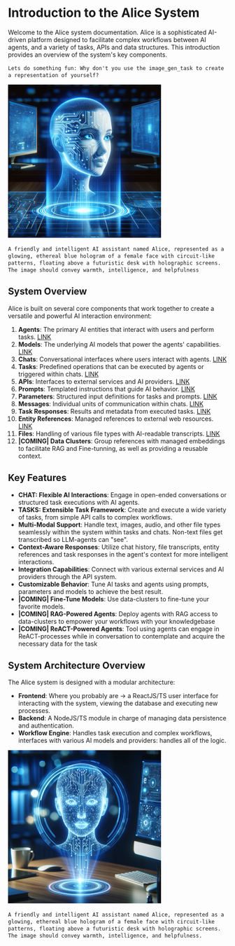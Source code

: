 # Introduction to the Alice System

Welcome to the Alice system documentation. Alice is a sophisticated AI-driven platform designed to facilitate complex workflows between AI agents, and a variety of tasks, APIs and data structures. This introduction provides an overview of the system's key components.
```User_prompt 
Lets do something fun: Why don't you use the image_gen_task to create a representation of yourself?
```
![Alice represents itself](../../shared/img/random/alice_represented_1_small.png)
```Assistant_prompt 
A friendly and intelligent AI assistant named Alice, represented as a glowing, ethereal blue hologram of a female face with circuit-like patterns, floating above a futuristic desk with holographic screens. The image should convey warmth, intelligence, and helpfulness
```
## System Overview

Alice is built on several core components that work together to create a versatile and powerful AI interaction environment:

1. **Agents**: The primary AI entities that interact with users and perform tasks. [LINK](/shared/knowledgebase/core/agent)
2. **Models**: The underlying AI models that power the agents' capabilities. [LINK](/shared/knowledgebase/core/model)
3. **Chats**: Conversational interfaces where users interact with agents. [LINK](/shared/knowledgebase/core/chat)
4. **Tasks**: Predefined operations that can be executed by agents or triggered within chats. [LINK](/shared/knowledgebase/core/task/task)
5. **APIs**: Interfaces to external services and AI providers. [LINK](/shared/knowledgebase/core/api/api)
6. **Prompts**: Templated instructions that guide AI behavior. [LINK](/shared/knowledgebase/core/prompt)
7. **Parameters**: Structured input definitions for tasks and prompts. [LINK](/shared/knowledgebase/core/parameter)
8. **Messages**: Individual units of communication within chats. [LINK](/shared/knowledgebase/core/message)
9. **Task Responses**: Results and metadata from executed tasks. [LINK](/shared/knowledgebase/core/task_response)
10. **Entity References**: Managed references to external web resources. [LINK](/shared/knowledgebase/core/entity_reference)
11. **Files**: Handling of various file types with AI-readable transcripts. [LINK](/shared/knowledgebase/core/file)
12. **|COMING| Data Clusters**: Group references with managed embeddings to facilitate RAG and Fine-tunning, as well as providing a reusable context.

## Key Features

- **CHAT: Flexible AI Interactions**: Engage in open-ended conversations or structured task executions with AI agents.
- **TASKS: Extensible Task Framework**: Create and execute a wide variety of tasks, from simple API calls to complex workflows.
- **Multi-Modal Support**: Handle text, images, audio, and other file types seamlessly within the system within tasks and chats. Non-text files get transcribed so LLM-agents can "see".
- **Context-Aware Responses**: Utilize chat history, file transcripts, entity references and task responses in the agent's context for more intelligent interactions.
- **Integration Capabilities**: Connect with various external services and AI providers through the API system.
- **Customizable Behavior**: Tune AI tasks and agents using prompts, parameters and models to achieve the best result.
- **|COMING| Fine-Tune Models**: Use data-clusters to fine-tune your favorite models. 
- **|COMING| RAG-Powered Agents**: Deploy agents with RAG access to data-clusters to empower your workflows with your knowledgebase
- **|COMING| ReACT-Powered Agents**: Tool using agents can engage in ReACT-processes while in conversation to contemplate and acquire the necessary data for the task

## System Architecture Overview

The Alice system is designed with a modular architecture:

- **Frontend**: Where you probably are -> a ReactJS/TS user interface for interacting with the system, viewing the database and executing new processes.
- **Backend**: A NodeJS/TS module in charge of managing data persistence and authentication.
- **Workflow Engine**: Handles task execution and complex workflows, interfaces with various AI models and providers: handles all of the logic.

![Alice represents itself 2](../img/random/alice_represented_2_small.png)
```Assistant_prompt 
A friendly and intelligent AI assistant named Alice, represented as a glowing, ethereal blue hologram of a female face with circuit-like patterns, floating above a futuristic desk with holographic screens. The image should convey warmth, intelligence, and helpfulness.
```